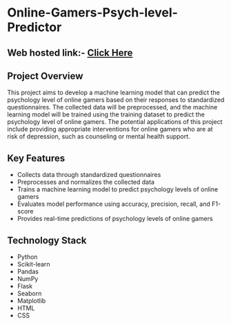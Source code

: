 # Online-Gamers-Psych-level-Predictor

## Web hosted link:- [Click Here](http://onlinegamerspsychlevelpred.pythonanywhere.com/)

## Project Overview

This project aims to develop a machine learning model that can predict the psychology level of online gamers based on their responses to standardized questionnaires. The collected data will be preprocessed, and the machine learning model will be trained using the training dataset to predict the psychology level of online gamers. The potential applications of this project include providing appropriate interventions for online gamers who are at risk of depression, such as counseling or mental health support.

## Key Features

* Collects data through standardized questionnaires
* Preprocesses and normalizes the collected data
* Trains a machine learning model to predict psychology levels of online gamers
* Evaluates model performance using accuracy, precision, recall, and F1-score
* Provides real-time predictions of psychology levels of online gamers

## Technology Stack

* Python
* Scikit-learn
* Pandas
* NumPy
* Flask
* Seaborn
* Matplotlib
* HTML
* CSS





